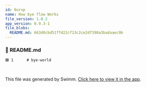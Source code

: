 ```yaml
---
id: 6urxp
name: How bye flow Works
file_version: 1.0.2
app_version: 0.9.3-1
file_blobs:
  README.md: 663d0cbd51ffd22cf13c2ce2df398a3badaaec9b
---
```


<!-- NOTE-swimm-snippet: the lines below link your snippet to Swimm -->
### 📄 README.md
```markdown
🟩 1      # bye-world
```

<br/>

This file was generated by Swimm. [Click here to view it in the app](https://app.swimm.io/repos/Z2l0aHViJTNBJTNBYnllLXdvcmxkJTNBJTNBcG9iYXNpNTQ5Mg==/docs/6urxp).